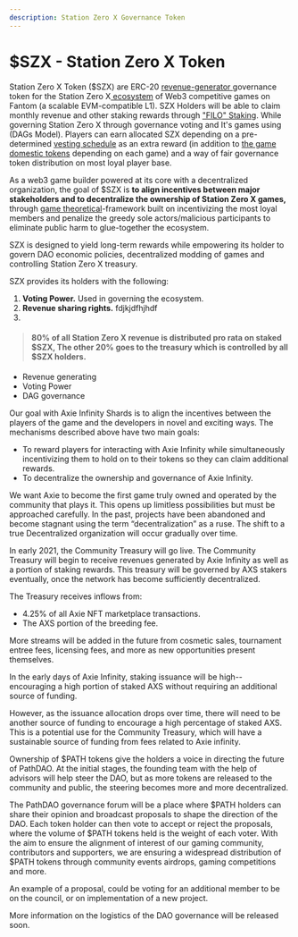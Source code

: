 ```yaml
---
description: Station Zero X Governance Token
---
```


# $SZX - Station Zero X Token

Station Zero X Token ($SZX) are ERC-20 [revenue-generator ](../profitability-and-revenue/revenue-sharing.md)governance token for the Station Zero X[ ecosystem](../../governance/the-ecosystem.md) of Web3 competitive games on Fantom (a scalable EVM-compatible L1). SZX Holders will be able to claim monthly revenue and other staking rewards through ["FILO" Staking](staking.md). While governing Station Zero X through governance voting and It's games using (DAGs Model). Players can earn allocated SZX depending on a pre-determined [vesting schedule](release-and-vesting-schedule/) as an extra reward (in addition to [the game domestic tokens](../game-domestic-economy.md) depending on each game) and a way of fair governance token distribution on most loyal player base.&#x20;

As a web3 game builder powered at its core with a decentralized organization, the goal of $SZX is **to align incentives between major stakeholders and to decentralize the ownership of Station Zero X games,** through [game theoretical](https://en.wikipedia.org/wiki/Game\_theory)-framework built on incentivizing the most loyal members and penalize the greedy sole actors/malicious participants to eliminate public harm to glue-together the ecosystem.

SZX is designed to yield long-term rewards while empowering its holder to govern DAO economic policies, decentralized modding of games and controlling Station Zero X treasury.

SZX provides its holders with the following:&#x20;

1. **Voting Power.** Used in governing the ecosystem.
2. **Revenue sharing rights.** fdjkjdfhjhdf
3.



> #### 80% of all Station Zero X revenue is distributed pro rata on staked $SZX, The other 20% goes to the treasury which is controlled by all $SZX holders.

* Revenue generating
* Voting Power
* DAG governance







Our goal with Axie Infinity Shards is to align the incentives between the players of the game and the developers in novel and exciting ways. The mechanisms described above have two main goals:&#x20;

* To reward players for interacting with Axie Infinity while simultaneously incentivizing them to hold on to their tokens so they can claim additional rewards.
* To decentralize the ownership and governance of Axie Infinity.

We want Axie to become the first game truly owned and operated by the community that plays it.  This opens up limitless possibilities but must be approached carefully. In the past, projects have been abandoned and become stagnant using the term “decentralization” as a ruse. The shift to a true Decentralized organization will occur gradually over time.&#x20;

In early 2021, the Community Treasury will go live. The Community Treasury will begin to receive revenues generated by Axie Infinity as well as a portion of staking rewards. This treasury will be governed by AXS stakers eventually, once the network has become sufficiently decentralized.&#x20;

The Treasury receives inflows from:

* 4.25% of all Axie NFT marketplace transactions.
* The AXS portion of the breeding fee.

More streams will be added in the future from cosmetic sales, tournament entree fees, licensing fees, and more as new opportunities present themselves.

In the early days of Axie Infinity, staking issuance will be high-- encouraging a high portion of staked AXS without requiring an additional source of funding.

However, as the issuance allocation drops over time, there will need to be another source of funding to encourage a high percentage of staked AXS. This is a potential use for the Community Treasury, which will have a sustainable source of funding from fees related to Axie infinity.

Ownership of $PATH tokens give the holders a voice in directing the future of PathDAO. At the initial stages, the founding team with the help of advisors will help steer the DAO, but as more tokens are released to the community and public, the steering becomes more and more decentralized.

The PathDAO governance forum will be a place where $PATH holders can share their opinion and broadcast proposals to shape the direction of the DAO. Each token holder can then vote to accept or reject the proposals, where the volume of $PATH tokens held is the weight of each voter. With the aim to ensure the alignment of interest of our gaming community, contributors and supporters, we are ensuring a widespread distribution of $PATH tokens through community events airdrops, gaming competitions and more.&#x20;

An example of a proposal, could be voting for an additional member to be on the council, or on implementation of a new project.&#x20;

More information on the logistics of the DAO governance will be released soon.&#x20;
